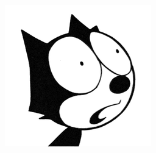 <!-- VERSION #1 -->
<div align="center"><br><br><br><br><img src="FelixTheCat.gif" width="384" height="372"><br><br><br><br><br></div>

<!-- VERSION #2 -->
<!-- <div align="center"><br><br><br><br><img src="https://enterprise.github.com/assets/spinners/octocat-spinner-128-26a44333917854c6794d55eac947b1277fced54f1f60c5df5d93431db8753bc5.gif" width="40" height="40"><p>Loading</p><br><br><br><br></div> -->

<!-- Original README.md generated by GitHub.com
**Velocet/Velocet** is a ✨ _special_ ✨ repository because its `README.md` (this file) appears on your GitHub profile.

Here are some ideas to get you started:

- 🔭 I’m currently working on ...
- 🌱 I’m currently learning ...
- 👯 I’m looking to collaborate on ...
- 🤔 I’m looking for help with ...
- 💬 Ask me about ...
- 📫 How to reach me: ...
- 😄 Pronouns: ...
- ⚡ Fun fact: ...
-->
